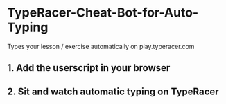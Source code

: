 # TypeRacer-Cheat-Bot-for-Auto-Typing
Types your lesson / exercise automatically on play.typeracer.com
## 1. Add the userscript in your browser
## 2. Sit and watch automatic typing on TypeRacer
